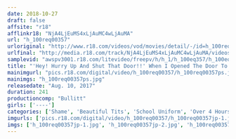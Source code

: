 ```yaml
---
date: 2018-10-27
draft: false
affsite: "r18"
afflinkr18: "NjA4LjEuMS4xLjAuMC4wLjAuMA"
url: "h_100req00357"
urloriginal: "http://www.r18.com/videos/vod/movies/detail/-/id=h_100req00357"
urlfinal: "http://media.r18.com/track/NjA4LjEuMS4xLjAuMC4wLjAuMA/videos/vod/movies/detail/-/id=h_100req00357"
samplevid: "awspv3001.r18.com/litevideo/freepv/h/h_1/h_100eq357/h_100eq357_dmb_w.mp4"
title: "'Hey! Hurry Up And Shut That Door!!' When I Opened The Door To The Bathroom, I Saw This Girl Bathing, And Seeing Her Pure And Innocent Body, I Couldn't Stop My Dick From Getting Hard..."
mainimgurl: "pics.r18.com/digital/video/h_100req00357/h_100req00357ps.jpg"
mainimgs: "h_100req00357ps.jpg"
releasedate: "Aug. 10, 2017"
duration: 241
productioncomp: "Bullitt"
girls: ['----']
categories: ['Shame', 'Beautiful Tits', 'School Uniform', 'Over 4 Hours', 'Hi-Def']
imgurls: ['pics.r18.com/digital/video/h_100req00357/h_100req00357jp-1.jpg', 'pics.r18.com/digital/video/h_100req00357/h_100req00357jp-2.jpg', 'pics.r18.com/digital/video/h_100req00357/h_100req00357jp-3.jpg', 'pics.r18.com/digital/video/h_100req00357/h_100req00357jp-4.jpg', 'pics.r18.com/digital/video/h_100req00357/h_100req00357jp-5.jpg', 'pics.r18.com/digital/video/h_100req00357/h_100req00357jp-6.jpg', 'pics.r18.com/digital/video/h_100req00357/h_100req00357jp-7.jpg', 'pics.r18.com/digital/video/h_100req00357/h_100req00357jp-8.jpg', 'pics.r18.com/digital/video/h_100req00357/h_100req00357jp-9.jpg', 'pics.r18.com/digital/video/h_100req00357/h_100req00357jp-10.jpg', 'pics.r18.com/digital/video/h_100req00357/h_100req00357jp-11.jpg', 'pics.r18.com/digital/video/h_100req00357/h_100req00357jp-12.jpg', 'pics.r18.com/digital/video/h_100req00357/h_100req00357jp-13.jpg', 'pics.r18.com/digital/video/h_100req00357/h_100req00357jp-14.jpg', 'pics.r18.com/digital/video/h_100req00357/h_100req00357jp-15.jpg', 'pics.r18.com/digital/video/h_100req00357/h_100req00357jp-16.jpg', 'pics.r18.com/digital/video/h_100req00357/h_100req00357jp-17.jpg', 'pics.r18.com/digital/video/h_100req00357/h_100req00357jp-18.jpg', 'pics.r18.com/digital/video/h_100req00357/h_100req00357jp-19.jpg', 'pics.r18.com/digital/video/h_100req00357/h_100req00357jp-20.jpg']
imgs: ['h_100req00357jp-1.jpg', 'h_100req00357jp-2.jpg', 'h_100req00357jp-3.jpg', 'h_100req00357jp-4.jpg', 'h_100req00357jp-5.jpg', 'h_100req00357jp-6.jpg', 'h_100req00357jp-7.jpg', 'h_100req00357jp-8.jpg', 'h_100req00357jp-9.jpg', 'h_100req00357jp-10.jpg', 'h_100req00357jp-11.jpg', 'h_100req00357jp-12.jpg', 'h_100req00357jp-13.jpg', 'h_100req00357jp-14.jpg', 'h_100req00357jp-15.jpg', 'h_100req00357jp-16.jpg', 'h_100req00357jp-17.jpg', 'h_100req00357jp-18.jpg', 'h_100req00357jp-19.jpg', 'h_100req00357jp-20.jpg']
---
```

